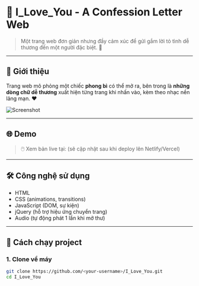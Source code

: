 # 💌 I_Love_You - A Confession Letter Web

> Một trang web đơn giản nhưng đầy cảm xúc để gửi gắm lời tỏ tình dễ thương đến một người đặc biệt. 🥰

---

## 📸 Giới thiệu

Trang web mô phỏng một chiếc **phong bì** có thể mở ra, bên trong là **những dòng chữ dễ thương** xuất hiện từng trang khi nhấn vào, kèm theo nhạc nền lãng mạn. ❤️

![Screenshot](./screenshot.png) <!-- Bạn có thể chụp ảnh màn hình trang và đổi tên ảnh thành screenshot.png để hiển thị -->

---

## 🌐 Demo

> 🖱️ Xem bản live tại: (sẽ cập nhật sau khi deploy lên Netlify/Vercel)

---

## 🛠️ Công nghệ sử dụng

- HTML
- CSS (animations, transitions)
- JavaScript (DOM, sự kiện)
- jQuery (hỗ trợ hiệu ứng chuyển trang)
- Audio (tự động phát 1 lần khi mở thư)

---

## 🚀 Cách chạy project

### 1. Clone về máy

```bash
git clone https://github.com/<your-username>/I_Love_You.git
cd I_Love_You
